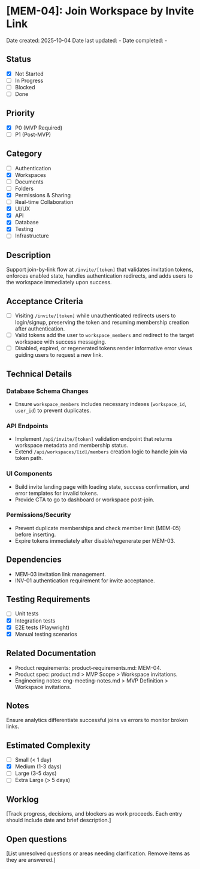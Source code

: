 # [MEM-04]: Join Workspace by Invite Link

Date created: 2025-10-04
Date last updated: -
Date completed: -

## Status

- [x] Not Started
- [ ] In Progress
- [ ] Blocked
- [ ] Done

## Priority

- [x] P0 (MVP Required)
- [ ] P1 (Post-MVP)

## Category

- [ ] Authentication
- [x] Workspaces
- [ ] Documents
- [ ] Folders
- [x] Permissions & Sharing
- [ ] Real-time Collaboration
- [x] UI/UX
- [x] API
- [x] Database
- [x] Testing
- [ ] Infrastructure

## Description

Support join-by-link flow at `/invite/[token]` that validates invitation tokens, enforces enabled state, handles authentication redirects, and adds users to the workspace immediately upon success.

## Acceptance Criteria

- [ ] Visiting `/invite/[token]` while unauthenticated redirects users to login/signup, preserving the token and resuming membership creation after authentication.
- [ ] Valid tokens add the user to `workspace_members` and redirect to the target workspace with success messaging.
- [ ] Disabled, expired, or regenerated tokens render informative error views guiding users to request a new link.

## Technical Details

### Database Schema Changes

- Ensure `workspace_members` includes necessary indexes (`workspace_id`, `user_id`) to prevent duplicates.

### API Endpoints

- Implement `/api/invite/[token]` validation endpoint that returns workspace metadata and membership status.
- Extend `/api/workspaces/[id]/members` creation logic to handle join via token path.

### UI Components

- Build invite landing page with loading state, success confirmation, and error templates for invalid tokens.
- Provide CTA to go to dashboard or workspace post-join.

### Permissions/Security

- Prevent duplicate memberships and check member limit (MEM-05) before inserting.
- Expire tokens immediately after disable/regenerate per MEM-03.

## Dependencies

- MEM-03 invitation link management.
- INV-01 authentication requirement for invite acceptance.

## Testing Requirements

- [ ] Unit tests
- [x] Integration tests
- [x] E2E tests (Playwright)
- [x] Manual testing scenarios

## Related Documentation

- Product requirements: product-requirements.md: MEM-04.
- Product spec: product.md > MVP Scope > Workspace invitations.
- Engineering notes: eng-meeting-notes.md > MVP Definition > Workspace invitations.

## Notes

Ensure analytics differentiate successful joins vs errors to monitor broken links.

## Estimated Complexity

- [ ] Small (< 1 day)
- [x] Medium (1-3 days)
- [ ] Large (3-5 days)
- [ ] Extra Large (> 5 days)

## Worklog

[Track progress, decisions, and blockers as work proceeds. Each entry should include date and brief description.]

## Open questions

[List unresolved questions or areas needing clarification. Remove items as they are answered.]
